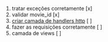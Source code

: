 1. tratar exceções corretamente [x]
2. validar movie_id [x]
3. [criar camada de handlers http](https://fastapi.tiangolo.com/tutorial/handling-errors/) [ ]
4. fazer as requisições corretamente [ ]
5. camada de views [ ]